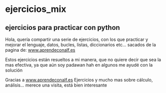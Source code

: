 # ejercicios_mix
## ejercicios para practicar con python

Hola, 
quería compartir una serie de ejercicios, con los que practicar y mejorar el lenguaje, 
datos, bucles, listas, diccionarios etc... 
sacados de la pagina de: www.aprendeconalf.es

Estos ejercicios están resueltos a mi manera, que no quiere decir que sea la mas efectiva, ya que aún soy padawan hah
en algunos me ayudé con la solución

Gracias a www.aprendeconalf.es
Ejercicios y mucho mas sobre cálculo, análisis... 
merece una visita, está bien interesante 
